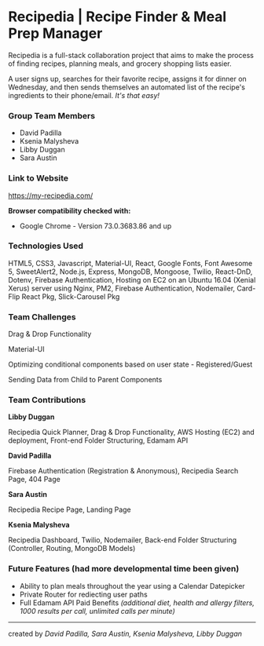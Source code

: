 # Recipedia | Recipe Finder & Meal Prep Manager

Recipedia is a full-stack collaboration project that aims to make the process of
finding recipes, planning meals, and grocery shopping lists easier.

A user signs up, searches for their favorite recipe, assigns it for dinner on
Wednesday, and then sends themselves an automated list of the recipe's ingredients
to their phone/email. _It's that easy!_

### Group Team Members

- David Padilla
- Ksenia Malysheva
- Libby Duggan
- Sara Austin

### Link to Website

https://my-recipedia.com/

**Browser compatibility checked with:**

- Google Chrome - Version 73.0.3683.86 and up

### Technologies Used

HTML5, CSS3, Javascript, Material-UI, React, Google Fonts,
Font Awesome 5, SweetAlert2, Node.js, Express, MongoDB,
Mongoose, Twilio, React-DnD, Dotenv, Firebase Authentication,
Hosting on EC2 on an Ubuntu 16.04 (Xenial Xerus) server using Nginx,
PM2, Firebase Authentication, Nodemailer, Card-Flip React Pkg,
Slick-Carousel Pkg

### Team Challenges

Drag & Drop Functionality

Material-UI

Optimizing conditional components based on user state - Registered/Guest

Sending Data from Child to Parent Components

### Team Contributions

**Libby Duggan**

Recipedia Quick Planner, Drag & Drop Functionality, AWS Hosting (EC2) and deployment,
Front-end Folder Structuring, Edamam API

**David Padilla**

Firebase Authentication (Registration & Anonymous),
Recipedia Search Page, 404 Page

**Sara Austin**

Recipedia Recipe Page, Landing Page

**Ksenia Malysheva**

Recipedia Dashboard, Twilio, Nodemailer,
Back-end Folder Structuring (Controller, Routing, MongoDB Models)



### Future Features (had more developmental time been given)

- Ability to plan meals throughout the year using a Calendar Datepicker
- Private Router for rediecting user paths
- Full Edamam API Paid Benefits
  _(additional diet, health and allergy filters, 1000 results per call, unlimited calls per minute)_

---

created by _David Padilla, Sara Austin, Ksenia Malysheva, Libby Duggan_
